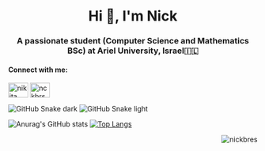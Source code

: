 <h1 align="center">Hi 👋, I'm Nick</h1>
<h3 align="center">A passionate student (Computer Science and Mathematics BSc) at Ariel University, Israel🇮🇱</h3>

<h4 align="left">Connect with me:</h4>
<p align="left">
<a href="https://linkedin.com/in/nikita-breslavsky-b6493023a/" target="blank"><img align="center" src="https://raw.githubusercontent.com/rahuldkjain/github-profile-readme-generator/master/src/images/icons/Social/linked-in-alt.svg" alt="nikita breslavsky" height="30" width="40" /></a>
<a href="https://instagram.com/nckbrs" target="blank"><img align="center" src="https://raw.githubusercontent.com/rahuldkjain/github-profile-readme-generator/master/src/images/icons/Social/instagram.svg" alt="nckbrs" height="30" width="40" /></a>
</p>

![GitHub Snake dark](https://github.com/NickBres/NickBres/blob/output/github-snake-dark.svg#gh-dark-mode-only)
![GitHub Snake light](https://github.com/NickBres/NickBres/blob/output/github-snake.svg#gh-light-mode-only)

![Anurag's GitHub stats](https://github-readme-stats.vercel.app/api?username=nickbres&show_icons=true&hide_border=true&theme=transparent)
[![Top Langs](https://github-readme-stats.vercel.app/api/top-langs/?username=nickbres&layout=compact&hide_border=true&theme=transparent)](https://github.com/anuraghazra/github-readme-stats)

<p align="right"> <img src="https://komarev.com/ghpvc/?username=nickbres&label=Profile%20views&color=grey&style=for-the-badge" alt="nickbres" /> </p>

